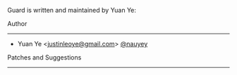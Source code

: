 Guard is written and maintained by Yuan Ye:

Author
- - -

* Yuan Ye \<<justinleoye@gmail.com>\> [@nauyey](https://github.com/nauyey)

Patches and Suggestions
- - - - - - - - - - - -
